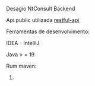 Desagio NtConsult Backend

Api public utilizada [restful-api](https://restful-api.dev/)

Ferramentas de desenvolvimento:

IDEA - IntelliJ

Java > = 19

Rum maven:

1) 